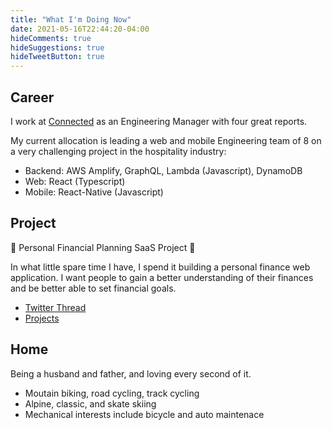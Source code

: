 ```yaml
---
title: "What I'm Doing Now"
date: 2021-05-16T22:44:20-04:00
hideComments: true
hideSuggestions: true
hideTweetButton: true
---
```


## Career
I work at [Connected](https://connected.io) as an Engineering Manager with four great reports.

My current allocation is leading a web and mobile Engineering team of 8 on a very challenging project in the hospitality industry:
- Backend: AWS Amplify, GraphQL, Lambda (Javascript), DynamoDB
- Web: React (Typescript)
- Mobile: React-Native (Javascript)

## Project
🚧 Personal Financial Planning SaaS Project 🚧

In what little spare time I have, I spend it building a personal finance web application.
I want people to gain a better understanding of their finances and be better able to set
financial goals.

- [Twitter Thread](https://twitter.com/MattDeLuco/status/1381814633951072257)
- [Projects](/projects)

## Home
Being a husband and father, and loving every second of it.

- Moutain biking, road cycling, track cycling
- Alpine, classic, and skate skiing
- Mechanical interests include bicycle and auto maintenace
